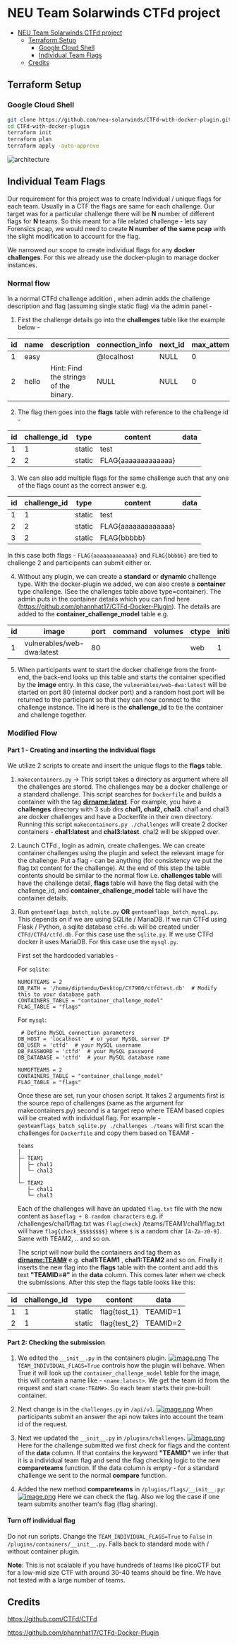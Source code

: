 # NEU Team Solarwinds CTFd project

- [NEU Team Solarwinds CTFd project](#neu-team-solarwinds-ctfd-project)
  - [Terraform Setup](#terraform-setup)
    - [Google Cloud Shell](#google-cloud-shell)
    - [Individual Team Flags](#individual-team-flags)
  - [Credits](#credits)

## Terraform Setup

### Google Cloud Shell

```bash
git clone https://github.com/neu-solarwinds/CTFd-with-docker-plugin.git ## if private then need to use ssh and ssh keys
cd CTFd-with-docker-plugin
terraform init
terraform plan
terraform apply -auto-approve
```

![architecture](architecture.drawio.png)

## Individual Team Flags

Our requirement for this project was to create Individual / unique flags for each team. Usually in a CTF the flags are same for each challenge. Our target was for a particular challenge there will be **N** number of different flags for **N** teams. So this meant for a file related challenge - lets say Forensics pcap, we would need to create **N number of the same pcap** with the slight modification to account for the flag. 

We narrowed our scope to create individual flags for any **docker challenges**. For this we already use the docker-plugin to manage docker instances. 

### Normal flow

In a normal CTFd challenge addition , when admin adds the challenge description and flag (assuming single static flag) via the admin panel - 

1. First the challenge details go into the **challenges** table like the example below - 

| id | name  | description                   | connection_info | next_id | max_attempts | value | category           | type      | state  | requirements |
|----|-------|-------------------------------|-----------------|---------|--------------|-------|--------------------|-----------|--------|--------------|
| 1  | easy  |                               | @localhost      | NULL    | 0            | 1     | web                | container | visible| NULL         |
| 2  | hello | Hint: Find the strings of the binary. | NULL    | NULL    | 0            | 100   | Reverse Engineering | standard  | visible| NULL         |

2. The flag then goes into the **flags** table with reference to the challenge id - 

| id | challenge_id | type   | content        | data            |
|----|--------------|--------|----------------|-----------------|
| 1  | 1            | static | test           |                 |
| 2  | 2            | static | FLAG{aaaaaaaaaaaaa} |                 |

3. We can also add multiple flags for the same challenge such that any one of the flags count as the correct answer e.g. 

| id | challenge_id | type   | content        | data            |
|----|--------------|--------|----------------|-----------------|
| 1  | 1            | static | test           |                 |
| 2  | 2            | static | FLAG{aaaaaaaaaaaaa} |                 |
| 3  | 2            | static | FLAG{bbbbb}              |                  | 

In this case both flags - `FLAG{aaaaaaaaaaaaa}` and `FLAG{bbbbb}` are tied to challenge 2 and participants can submit either or. 

4. Without any plugin, we can create a **standard** or **dynamic** challenge type. With the docker-plugin we added, we can also create a **container** type challenge. (See the challenges table above type=container). The admin puts in the container details which you can find here (https://github.com/phannhat17/CTFd-Docker-Plugin). The details are added to the **container_challenge_model** table e.g. 

| id | image                        | port | command | volumes | ctype | initial | minimum | decay |
|----|------------------------------|------|---------|---------|-------|---------|---------|-------|
| 1  | vulnerables/web-dwa:latest   | 80   |         |         | web   | 1       | 1       | 1     |

5. When participants want to start the docker challenge from the front-end, the back-end looks up this table and starts the container specified by the **image** entry. In this case, the `vulnerables/web-dwa:latest` will be started on port 80 (internal docker port) and a random host port will be returned to the participant so that they can now connect to the challenge instance. The **id** here is the **challenge_id** to tie the container and challenge together. 

### Modified Flow

#### Part 1 - Creating and inserting the individual flags

We utilize 2 scripts to create and insert the unique flags to the **flags** table. 
1. `makecontainers.py` -> This script takes a directory as argument where all the challenges are stored. The challenges may be a docker challenge or a standard challenge. This script searches for `Dockerfile` and builds a container with the tag **<dirname:latest>**. For example, you have a **challenges** directory with 3 sub dirs **chal1, chal2, chal3**. chal1 and chal3 are docker challenges and have a Dockerfile in their own directory. Running this script `makecontainers.py ./challenges` will create 2 docker containers - **chal1:latest** and **chal3:latest**. chal2 will be skipped over. 
2. Launch CTFd , login as admin, create challenges. We can create container challenges using the plugin and select the relevant image for the challenge. Put a flag - can be anything (for consistency we put the flag.txt content for the challenge). At the end of this step the table contents should be similar to the normal flow i.e. **challenges table** will have the challenge detail, **flags** table will have the flag detail with the challenge_id, and **container_challenge_model** table will have the container details. 
3.  Run `genteamflags_batch_sqlite.py` **OR** `genteamflags_batch_mysql.py`. This depends on if we are using SQLite / MariaDB. If we run CTFd using Flask / Python, a sqlite database `ctfd.db` will be created under `CTFd/CTFd/ctfd.db`. For this case use the `sqlite.py`. If we use CTFd docker it uses MariaDB. For this case use the `mysql.py`. 
	
	First set the hardcoded variables - 
	
	For `sqlite`:
	```
	NUMOFTEAMS = 2
	DB_PATH = '/home/diptendu/Desktop/CY7900/ctfdtest.db'  # Modify this to your database path
	CONTAINERS_TABLE = "container_challenge_model"
	FLAG_TABLE = "flags"
	```
	
	For `mysql`:
	```
	 # Define MySQL connection parameters
	DB_HOST = 'localhost'  # or your MySQL server IP
	DB_USER = 'ctfd'  # your MySQL username
	DB_PASSWORD = 'ctfd'  # your MySQL password
	DB_DATABASE = 'ctfd'  # your MySQL database name
	
	NUMOFTEAMS = 2
	CONTAINERS_TABLE = "container_challenge_model"
	FLAG_TABLE = "flags"
	```

	Once these are set, run your chosen script. It takes 2 arguments first is the source repo of challenges (same as the argument for makecontainers.py) second is a target repo where TEAM based copies will be created with individual flag. For example - `genteamflags_batch_sqlite.py ./challenges ./teams` will first scan the challenges for `Dockerfile` and copy them based on TEAM# - 

		teams
		│
		├─ TEAM1
		│  ├─ chal1
		│  └─ chal3
		│
		└─ TEAM2
		   ├─ chal1
		   └─ chal3

	
	Each of the challenges will have an updated `flag.txt` file with the new content as `baseflag + 8 random characters` e.g. if /challenges/chal1/flag.txt was `flag{check}` /teams/TEAM1/chal1/flag.txt will have `flag{check_$$$$$$$$}` where `$` is a random char `[A-Za-z0-9]`. Same with TEAM2, .. and so on. 

	The script will now build the containers and tag them as **<dirname:TEAM#>** e.g. **chal1:TEAM1** , **chal1:TEAM2** and so on. Finally it inserts the new flag into the **flags** table with the content and add this text **"TEAMID=#"** in the **data** column. This comes later when we check the submissions. After this step the flags table looks like this: 

| id | challenge_id | type   | content   | data      |
|----|--------------|--------|-----------|-----------|
| 1  | 1            | static | flag{test_1} | TEAMID=1  |
| 2  | 1            | static | flag{test_2} | TEAMID=2 |

#### Part 2: Checking the submission

1. We edited the `__init__.py` in the containers plugin. 
	[![image.png](https://i.postimg.cc/MZmZKMBW/image.png)](https://postimg.cc/4nnRW3wM) 
		The `TEAM_INDIVIDUAL_FLAGS=True` controls how the plugin will behave. When True it will look up the `container_challenge_model` table for the image, this will contain a name like - `<name:latest>`. We get the team id from the request and start `<name:TEAM#>`. So each team starts their pre-built container. 

2. Next change is in the `challenges.py` in `/api/v1`. 
	[![image.png](https://i.postimg.cc/ZnB1NQRt/image.png)](https://postimg.cc/YL7nKbYb)
	When participants submit an answer the api now takes into account the team id of the request. 
	
3.  Next we updated the `__init__.py` in `/plugins/challenges`. 
	[![image.png](https://i.postimg.cc/Fst9ZbQg/image.png)](https://postimg.cc/jCX0q72L)
Here for the challenge submitted we first check for flags and the content of the **data** column. If that contains the keyword **"TEAMID"** we infer that it is a individual team flag and send the flag checking logic to the new **compareteams** function. If the data column is empty - for a standard challenge we sent to the normal **compare**  function. 
	
5.  Added the new method **compareteams** in `/plugins/flags/__init__.py`:
	[![image.png](https://i.postimg.cc/httPzDBH/image.png)](https://postimg.cc/gn1P1PrD)
	Here we can check the flag. Also we log the case if one team submits another team's flag (flag sharing).

#### Turn off individual flag

Do not run scripts. Change the `TEAM_INDIVIDUAL_FLAGS=True` to `False` in `/plugins/containers/__init__.py`. Falls back to standard mode with / without container plugin. 

**Note**: This is not scalable if you have hundreds of teams like picoCTF but for a low-mid size CTF with around 30-40 teams should be fine. We have not tested with a large number of teams. 


## Credits

<https://github.com/CTFd/CTFd>

<https://github.com/phannhat17/CTFd-Docker-Plugin>
